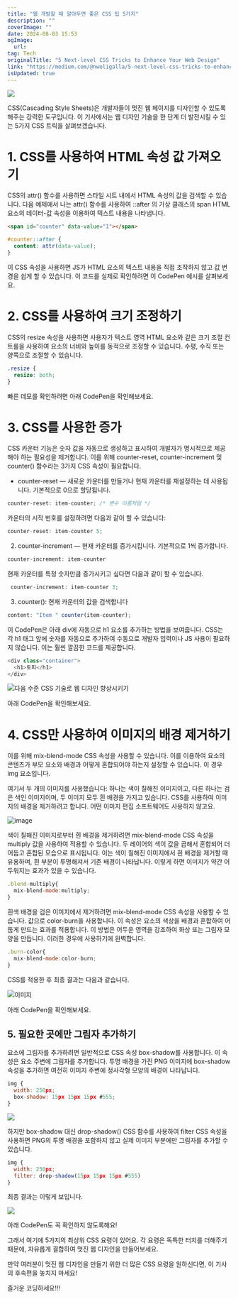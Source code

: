 ```yaml
---
title: "웹 개발할 때 알아두면 좋은 CSS 팁 5가지"
description: ""
coverImage: ""
date: 2024-08-03 15:53
ogImage: 
  url: 
tag: Tech
originalTitle: "5 Next-level CSS Tricks to Enhance Your Web Design"
link: "https://medium.com/@nweligalla/5-next-level-css-tricks-to-enhance-your-web-design-e379b52c8f25"
isUpdated: true
---
```






<img src="/assets/img/5Next-levelCSSTrickstoEnhanceYourWebDesign_0.png" />

CSS(Cascading Style Sheets)은 개발자들이 멋진 웹 페이지를 디자인할 수 있도록 해주는 강력한 도구입니다. 이 기사에서는 웹 디자인 기술을 한 단계 더 발전시킬 수 있는 5가지 CSS 트릭을 살펴보겠습니다.

# 1. CSS를 사용하여 HTML 속성 값 가져오기

CSS의 attr() 함수를 사용하면 스타일 시트 내에서 HTML 속성의 값을 검색할 수 있습니다. 다음 예제에서 나는 attr() 함수를 사용하여 ::after 의 가상 클래스의 span HTML 요소의 데이터-값 속성을 이용하여 텍스트 내용을 나타냅니다.

<div class="content-ad"></div>

```html
<span id="counter" data-value="1"></span>
```

```css
#counter::after {
  content: attr(data-value);
}
```

이 CSS 속성을 사용하면 JS가 HTML 요소의 텍스트 내용을 직접 조작하지 않고 값 변경을 쉽게 할 수 있습니다. 이 코드를 실제로 확인하려면 이 CodePen 예시를 살펴보세요.

# 2. CSS를 사용하여 크기 조정하기

<div class="content-ad"></div>

CSS의 resize 속성을 사용하면 사용자가 텍스트 영역 HTML 요소와 같은 크기 조절 컨트롤을 사용하여 요소의 너비와 높이를 동적으로 조정할 수 있습니다. 수평, 수직 또는 양쪽으로 조절할 수 있습니다.

```css
.resize {
  resize: both;
}
```

빠른 데모를 확인하려면 아래 CodePen을 확인해보세요.

# 3. CSS를 사용한 증가

<div class="content-ad"></div>

CSS 카운터 기능은 숫자 값을 자동으로 생성하고 표시하여 개발자가 명시적으로 제공해야 하는 필요성을 제거합니다. 이를 위해 counter-reset, counter-increment 및 counter() 함수라는 3가지 CSS 속성이 필요합니다.

- counter-reset — 새로운 카운터를 만들거나 현재 카운터를 재설정하는 데 사용됩니다. 기본적으로 0으로 할당됩니다.

```js
counter-reset: item-counter; /* 변수 이름처럼 */
```

카운터의 시작 번호를 설정하려면 다음과 같이 할 수 있습니다:

<div class="content-ad"></div>

```js
counter-reset: item-counter 5;
```

2. counter-increment — 현재 카운터를 증가시킵니다. 기본적으로 1씩 증가합니다.

```js
counter-increment: item-counter
```

현재 카운터를 특정 숫자만큼 증가시키고 싶다면 다음과 같이 할 수 있습니다.

<div class="content-ad"></div>

```js
 counter-increment: item-counter 3;
```

3. counter(): 현재 카운터의 값을 검색합니다

```js
content: "Item " counter(item-counter);
```

이 CodePen은 아래 div에 자동으로 h1 요소를 추가하는 방법을 보여줍니다. CSS는 각 h1 태그 앞에 숫자를 자동으로 추가하여 수동으로 개발자 입력이나 JS 사용이 필요하지 않습니다. 이는 훨씬 깔끔한 코드를 제공합니다.

<div class="content-ad"></div>

```js
<div class="container">
  <h1>토피</h1>
</div>
```

![다음 수준 CSS 기술로 웹 디자인 향상시키기](/assets/img/5Next-levelCSSTrickstoEnhanceYourWebDesign_1.png)

아래 CodePen을 확인해보세요.

# 4. CSS만 사용하여 이미지의 배경 제거하기

<div class="content-ad"></div>

이를 위해 mix-blend-mode CSS 속성을 사용할 수 있습니다. 이를 이용하여 요소의 콘텐츠가 부모 요소와 배경과 어떻게 혼합되어야 하는지 설정할 수 있습니다. 이 경우 img 요소입니다.

여기서 두 개의 이미지를 사용했습니다: 하나는 색이 칠해진 이미지이고, 다른 하나는 검은 색인 이미지이며, 두 이미지 모두 흰 배경을 가지고 있습니다. CSS를 사용하여 이미지의 배경을 제거하려고 합니다. 어떤 이미지 편집 소프트웨어도 사용하지 않고요.

![image](/assets/img/5Next-levelCSSTrickstoEnhanceYourWebDesign_2.png)

색이 칠해진 이미지로부터 흰 배경을 제거하려면 mix-blend-mode CSS 속성을 multiply 값을 사용하여 적용할 수 있습니다. 두 레이어의 색이 값을 곱해서 혼합되어 더 어둡고 혼합된 모습으로 표시됩니다. 이는 색이 칠해진 이미지에서 흰 배경을 제거할 때 유용하며, 흰 부분이 투명해져서 기존 배경이 나타납니다. 이렇게 하면 이미지가 약간 어두워지는 효과가 있을 수 있습니다.

<div class="content-ad"></div>

```js
.blend-multiply{
  mix-blend-mode:multiply;
}
```

흰색 배경을 검은 이미지에서 제거하려면 mix-blend-mode CSS 속성을 사용할 수 있습니다. 값으로 color-burn을 사용합니다. 이 속성은 요소의 색상을 배경과 혼합하여 어둡게 만드는 효과를 적용합니다. 이 방법은 어두운 영역을 강조하여 화상 또는 그림자 모양을 만듭니다. 이러한 경우에 사용하기에 완벽합니다.

```js
.burn-color{
  mix-blend-mode:color-burn;
}
```

CSS를 적용한 후 최종 결과는 다음과 같습니다.

<div class="content-ad"></div>

![이미지](/assets/img/5Next-levelCSSTrickstoEnhanceYourWebDesign_3.png)

아래 CodePen을 확인해보세요.

## 5. 필요한 곳에만 그림자 추가하기

요소에 그림자를 추가하려면 일반적으로 CSS 속성 box-shadow를 사용합니다. 이 속성은 요소 주변에 그림자를 추가합니다. 투명 배경을 가진 PNG 이미지에 box-shadow 속성을 추가하면 여전히 이미지 주변에 정사각형 모양의 배경이 나타납니다.

<div class="content-ad"></div>

```js
img {
  width: 250px;
  box-shadow: 15px 15px 15px #555;
}
```

<img src="/assets/img/5Next-levelCSSTrickstoEnhanceYourWebDesign_4.png" />

하지만 box-shadow 대신 drop-shadow() CSS 함수를 사용하여 filter CSS 속성을 사용하면 PNG의 투명 배경을 포함하지 않고 실제 이미지 부분에만 그림자를 추가할 수 있습니다.

```js
img {
  width: 250px;
  filter: drop-shadow(15px 15px 15px #555)
}
```

<div class="content-ad"></div>

최종 결과는 이렇게 보입니다.

<img src="/assets/img/5Next-levelCSSTrickstoEnhanceYourWebDesign_5.png" />

아래 CodePen도 꼭 확인하지 않도록해요!

그래서 여기에 5가지의 최상위 CSS 요령이 있어요. 각 요령은 독특한 터치를 더해주기 때문에, 자유롭게 결합하여 멋진 웹 디자인을 만들어보세요.

<div class="content-ad"></div>

만약 여러분이 멋진 웹 디자인을 만들기 위한 더 많은 CSS 요령을 원하신다면, 이 기사의 후속편을 놓치지 마세요!

즐거운 코딩하세요!!!
